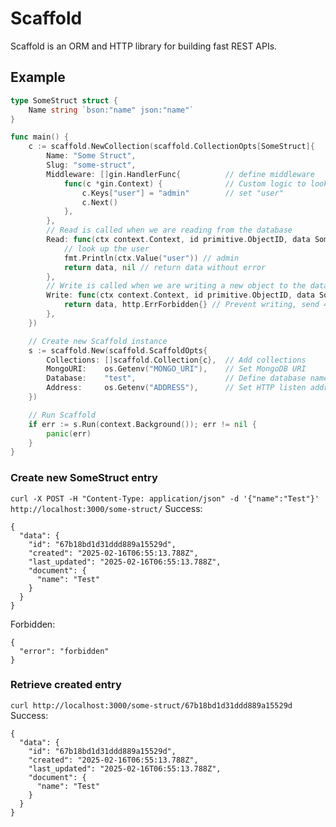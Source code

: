 # Scaffold
Scaffold is an ORM and HTTP library for building fast REST APIs. 

## Example
```go
type SomeStruct struct {
	Name string `bson:"name" json:"name"`
}

func main() {
	c := scaffold.NewCollection(scaffold.CollectionOpts[SomeStruct]{
		Name: "Some Struct",
		Slug: "some-struct",
		Middleware: []gin.HandlerFunc{          // define middleware
			func(c *gin.Context) {              // Custom logic to lookup a user could go here
				c.Keys["user"] = "admin"        // set "user"
				c.Next()
			},
		},
        // Read is called when we are reading from the database
		Read: func(ctx context.Context, id primitive.ObjectID, data SomeStruct) (SomeStruct, error) {
            // look up the user
			fmt.Println(ctx.Value("user")) // admin
			return data, nil // return data without error
		},
        // Write is called when we are writing a new object to the database
		Write: func(ctx context.Context, id primitive.ObjectID, data SomeStruct) (SomeStruct, error) {
			return data, http.ErrForbidden{} // Prevent writing, send 403 forbidden.
		},
	})

    // Create new Scaffold instance
	s := scaffold.New(scaffold.ScaffoldOpts{
		Collections: []scaffold.Collection{c},  // Add collections
		MongoURI:    os.Getenv("MONGO_URI"),    // Set MongoDB URI
		Database:    "test",                    // Define database name
		Address:     os.Getenv("ADDRESS"),      // Set HTTP listen address
	})

    // Run Scaffold
	if err := s.Run(context.Background()); err != nil {
		panic(err)
	}
}
```
### Create new SomeStruct entry
`curl -X POST -H "Content-Type: application/json" -d '{"name":"Test"}' http://localhost:3000/some-struct/`
Success:
```
{
  "data": {
    "id": "67b18bd1d31ddd889a15529d",
    "created": "2025-02-16T06:55:13.788Z",
    "last_updated": "2025-02-16T06:55:13.788Z",
    "document": {
      "name": "Test"
    }
  }
}
```
Forbidden:
```
{
  "error": "forbidden"
}
```
### Retrieve created entry
`curl http://localhost:3000/some-struct/67b18bd1d31ddd889a15529d`
Success:
```
{
  "data": {
    "id": "67b18bd1d31ddd889a15529d",
    "created": "2025-02-16T06:55:13.788Z",
    "last_updated": "2025-02-16T06:55:13.788Z",
    "document": {
      "name": "Test"
    }
  }
}
```